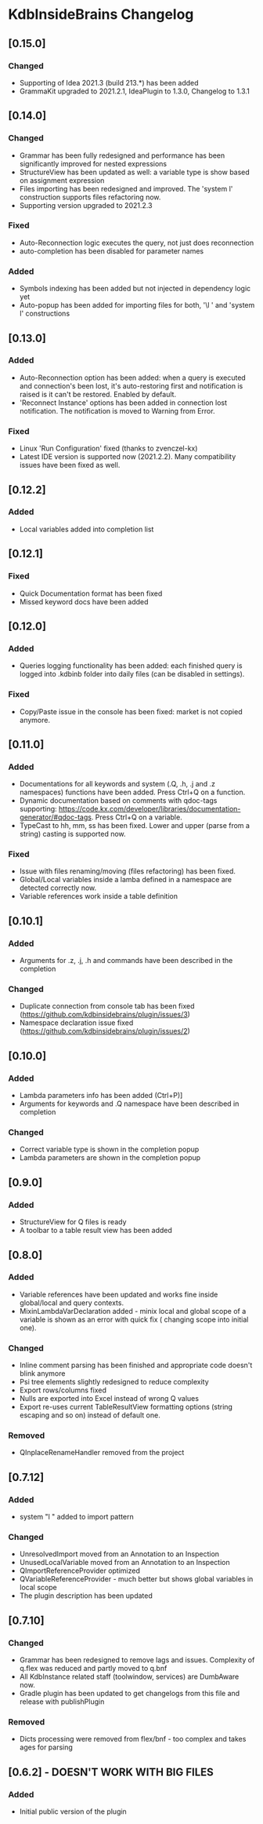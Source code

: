 <!-- Keep a Changelog guide -> https://keepachangelog.com -->

# KdbInsideBrains Changelog

## [0.15.0]

### Changed

- Supporting of Idea 2021.3 (build 213.*) has been added
- GrammaKit upgraded to 2021.2.1, IdeaPlugin to 1.3.0, Changelog to 1.3.1

## [0.14.0]

### Changed

- Grammar has been fully redesigned and performance has been significantly improved for nested expressions
- StructureView has been updated as well: a variable type is show based on assignment expression
- Files importing has been redesigned and improved. The 'system l' construction supports files refactoring now.
- Supporting version upgraded to 2021.2.3

### Fixed

- Auto-Reconnection logic executes the query, not just does reconnection
- auto-completion has been disabled for parameter names

### Added

- Symbols indexing has been added but not injected in dependency logic yet
- Auto-popup has been added for importing files for both, '\l ' and 'system l' constructions

## [0.13.0]

### Added

- Auto-Reconnection option has been added: when a query is executed and connection's been lost, it's auto-restoring
  first and notification is raised is it can't be restored. Enabled by default.
- 'Reconnect Instance' options has been added in connection lost notification. The notification is moved to Warning from
  Error.

### Fixed

- Linux 'Run Configuration' fixed (thanks to zvenczel-kx)
- Latest IDE version is supported now (2021.2.2). Many compatibility issues have been fixed as well.

## [0.12.2]

### Added

- Local variables added into completion list

## [0.12.1]

### Fixed

- Quick Documentation format has been fixed
- Missed keyword docs have been added

## [0.12.0]

### Added

- Queries logging functionality has been added: each finished query is logged into .kdbinb folder into daily files (can
  be disabled in settings).

### Fixed

- Copy/Paste issue in the console has been fixed: market is not copied anymore.

## [0.11.0]

### Added

- Documentations for all keywords and system (.Q, .h, .j and .z namespaces) functions have been added. Press Ctrl+Q on a
  function.
- Dynamic documentation based on comments with qdoc-tags
  supporting: https://code.kx.com/developer/libraries/documentation-generator/#qdoc-tags. Press Ctrl+Q on a variable.
- TypeCast to hh, mm, ss has been fixed. Lower and upper (parse from a string) casting is supported now.

### Fixed

- Issue with files renaming/moving (files refactoring) has been fixed.
- Global/Local variables inside a lamba defined in a namespace are detected correctly now.
- Variable references work inside a table definition

## [0.10.1]

### Added

- Arguments for .z, .j, .h and commands have been described in the completion

### Changed

- Duplicate connection from console tab has been fixed (https://github.com/kdbinsidebrains/plugin/issues/3)
- Namespace declaration issue fixed (https://github.com/kdbinsidebrains/plugin/issues/2)

## [0.10.0]

### Added

- Lambda parameters info has been added (Ctrl+P)]
- Arguments for keywords and .Q namespace have been described in completion

### Changed

- Correct variable type is shown in the completion popup
- Lambda parameters are shown in the completion popup

## [0.9.0]

### Added

- StructureView for Q files is ready
- A toolbar to a table result view has been added

## [0.8.0]

### Added

- Variable references have been updated and works fine inside global/local and query contexts.
- MixinLambdaVarDeclaration added - minix local and global scope of a variable is shown as an error with quick fix (
  changing scope into initial one).

### Changed

- Inline comment parsing has been finished and appropriate code doesn't blink anymore
- Psi tree elements slightly redesigned to reduce complexity
- Export rows/columns fixed
- Nulls are exported into Excel instead of wrong Q values
- Export re-uses current TableResultView formatting options (string escaping and so on) instead of default one.

### Removed

- QInplaceRenameHandler removed from the project

## [0.7.12]

### Added

- system "l " added to import pattern

### Changed

- UnresolvedImport moved from an Annotation to an Inspection
- UnusedLocalVariable moved from an Annotation to an Inspection
- QImportReferenceProvider optimized
- QVariableReferenceProvider - much better but shows global variables in local scope
- The plugin description has been updated

## [0.7.10]

### Changed

- Grammar has been redesigned to remove lags and issues. Complexity of q.flex was reduced and partly moved to q.bnf
- All KdbInstance related staff (toolwindow, services) are DumbAware now.
- Gradle plugin has been updated to get changelogs from this file and release with publishPlugin

### Removed

- Dicts processing were removed from flex/bnf - too complex and takes ages for parsing

## [0.6.2] - DOESN'T WORK WITH BIG FILES

### Added

- Initial public version of the plugin
